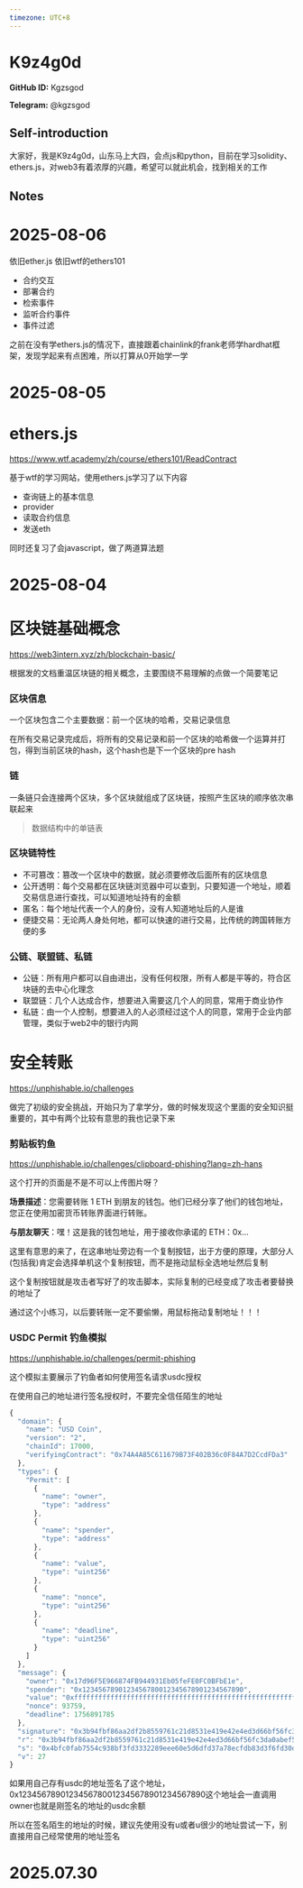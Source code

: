 ```yaml
---
timezone: UTC+8
---
```


# K9z4g0d

**GitHub ID:** Kgzsgod

**Telegram:** @kgzsgod

## Self-introduction

大家好，我是K9z4g0d，山东马上大四，会点js和python，目前在学习solidity、ethers.js，对web3有着浓厚的兴趣，希望可以就此机会，找到相关的工作

## Notes

<!-- Content_START -->
# 2025-08-06

依旧ether.js
依旧wtf的ethers101
- 合约交互
- 部署合约
- 检索事件
- 监听合约事件
- 事件过滤


之前在没有学ethers.js的情况下，直接跟着chainlink的frank老师学hardhat框架，发现学起来有点困难，所以打算从0开始学一学

# 2025-08-05

# ethers.js

https://www.wtf.academy/zh/course/ethers101/ReadContract

基于wtf的学习网站，使用ethers.js学习了以下内容

- 查询链上的基本信息
- provider
- 读取合约信息
- 发送eth

同时还复习了会javascript，做了两道算法题

# 2025-08-04

# 区块链基础概念

https://web3intern.xyz/zh/blockchain-basic/

根据发的文档重温区块链的相关概念，主要围绕不易理解的点做一个简要笔记

### 区块信息

一个区块包含二个主要数据：前一个区块的哈希，交易记录信息

在所有交易记录完成后，将所有的交易记录和前一个区块的哈希做一个运算并打包，得到当前区块的hash，这个hash也是下一个区块的pre hash

### 链

一条链只会连接两个区块，多个区块就组成了区块链，按照产生区块的顺序依次串联起来

> 数据结构中的单链表

### 区块链特性

- 不可篡改：篡改一个区块中的数据，就必须要修改后面所有的区块信息
- 公开透明：每个交易都在区块链浏览器中可以查到，只要知道一个地址，顺着交易信息进行查找，可以知道地址持有的金额
- 匿名：每个地址代表一个人的身份，没有人知道地址后的人是谁
- 便捷交易：无论两人身处何地，都可以快速的进行交易，比传统的跨国转账方便的多

### 公链、联盟链、私链

- 公链：所有用户都可以自由进出，没有任何权限，所有人都是平等的，符合区块链的去中心化理念
- 联盟链：几个人达成合作，想要进入需要这几个人的同意，常用于商业协作
- 私链：由一个人控制，想要进入的人必须经过这个人的同意，常用于企业内部管理，类似于web2中的银行内网

# 安全转账

https://unphishable.io/challenges

做完了初级的安全挑战，开始只为了拿学分，做的时候发现这个里面的安全知识挺重要的，其中有两个比较有意思的我也记录下来

### 剪贴板钓鱼

https://unphishable.io/challenges/clipboard-phishing?lang=zh-hans

这个打开的页面是不是不可以上传图片呀？

**场景描述**：您需要转账 1 ETH 到朋友的钱包。他们已经分享了他们的钱包地址，您正在使用加密货币转账界面进行转账。

**与朋友聊天**：嘿！这是我的钱包地址，用于接收你承诺的 ETH：0x...

这里有意思的来了，在这串地址旁边有一个复制按钮，出于方便的原理，大部分人(包括我)肯定会选择单机这个复制按钮，而不是拖动鼠标全选地址然后复制

这个复制按钮就是攻击者写好了的攻击脚本，实际复制的已经变成了攻击者要替换的地址了

通过这个小练习，以后要转账一定不要偷懒，用鼠标拖动复制地址！！！

### USDC Permit 钓鱼模拟

https://unphishable.io/challenges/permit-phishing

这个模拟主要展示了钓鱼者如何使用签名请求usdc授权

在使用自己的地址进行签名授权时，不要完全信任陌生的地址

```javascript
{
  "domain": {
    "name": "USD Coin",
    "version": "2",
    "chainId": 17000,
    "verifyingContract": "0x74A4A85C611679B73F402B36c0F84A7D2CcdFDa3"
  },
  "types": {
    "Permit": [
      {
        "name": "owner",
        "type": "address"
      },
      {
        "name": "spender",
        "type": "address"
      },
      {
        "name": "value",
        "type": "uint256"
      },
      {
        "name": "nonce",
        "type": "uint256"
      },
      {
        "name": "deadline",
        "type": "uint256"
      }
    ]
  },
  "message": {
    "owner": "0x17d96F5E966874FB944931Eb05feFE0FC0BFbE1e",
    "spender": "0x1234567890123456780012345678901234567890",
    "value": "0xffffffffffffffffffffffffffffffffffffffffffffffffffffffffffffffff",
    "nonce": 93759,
    "deadline": 1756891785
  },
  "signature": "0x3b94fbf86aa2df2b8559761c21d8531e419e42e4ed3d66bf56fc3da0abef57f44bfc0fab7554c938bf3fd3332289eee60e5d6dfd37a78ecfdb83d3f6fd30dd561b",
  "r": "0x3b94fbf86aa2df2b8559761c21d8531e419e42e4ed3d66bf56fc3da0abef57f4",
  "s": "0x4bfc0fab7554c938bf3fd3332289eee60e5d6dfd37a78ecfdb83d3f6fd30dd56",
  "v": 27
}
```

如果用自己存有usdc的地址签名了这个地址，0x1234567890123456780012345678901234567890这个地址会一直调用owner也就是刚签名的地址的usdc余额

所以在签名陌生的地址的时候，建议先使用没有u或者u很少的地址尝试一下，别直接用自己经常使用的地址签名


# 2025.07.30


<!-- Content_END -->

